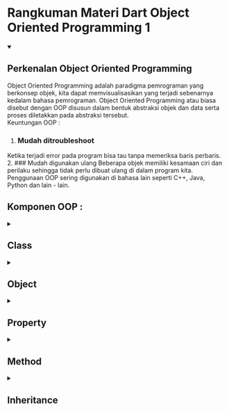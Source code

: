 # Rangkuman Materi Dart Object Oriented Programming 1

<details open>
<summary>

## Perkenalan Object Oriented Programming

</summary>

Object Oriented Programming adalah paradigma pemrograman yang berkonsep objek, kita dapat memvisualisasikan yang terjadi sebenarnya kedalam bahasa pemrograman. Object Oriented Programming atau biasa disebut dengan OOP disusun dalam bentuk abstraksi objek dan data serta proses diletakkan pada abstraksi tersebut. <br>
Keuntungan OOP : <br>
1. ### Mudah ditroubleshoot
Ketika terjadi error pada program bisa tau tanpa memeriksa baris perbaris. <br>
2. ### Mudah digunakan ulang
Beberapa objek memiliki kesamaan ciri dan perilaku sehingga tidak perlu dibuat ulang di dalam program kita. Penggunaan OOP sering digunakan di bahasa lain seperti C++, Java, Python dan lain - lain. <br>

</details>

## Komponen OOP : 

<details>
<summary>

## Class

</summary>

Abstraksi/gambaran/blueprint dari sebuah benda (objek), Class memiliki ciri - ciri yang disebut dengan Property. Dan di dalam class memiliki sifat dan kemampuan yang bisa disebut dengan method. Cara penggunaan : <br>
- Menggunakan kata kunci class <br>
- Memiliki nama dan detail dari Class diletakkan dalam kurung kurawal. Contoh:<br>

```
class Hewan{
    // Property
    // Method
}
```

</details>

<details>
<summary>

## Object

</summary>

Dari kelas yang dibuat, kita dapat membuat sebuah objek berdasarkan Class tersebut, kita dapat menyimpan objek dalam sebuah variabel yang sering disebut sebagai instance of class. Objek disini akan diperlakukan sebagai data yang ada di program yang kita buat. Contoh penggunaan : <br>

```
void main(){
    var h1 = Hewan();
    var h2 = Hewan();
    var h3 = Hewan();
}
```

</details>

<details>
<summary>

## Property

</summary>

Ciri - ciri suatu Class atau hal - hal yang dimiliki oleh suatu Class untuk menggambarkan suatu objek contohnya seperti nama, usia, berat badan, bulu dan lain - lain. Property disini memiliki sifat yang sama seperti variabel dengan memberikan tipe datanya dan juga menginisialisasikan nilainya secara eksplisit atau jika ingin menggunakan nullable kita bisa menambahkan tanda tanda (?) setelah tipe datanya. Property diletakkan didalam sebuah class, contoh penggunaannya : <br>

```
class Hewan{
    int? mata = 2;
    var kaki = 4;
}
```

Untuk mengakses sebuah Property sama saja seperti mengakses/menggunakan variabel tetapi bedanya untuk Property harus melalui sebuah objek. Contoh : <br>

```
void main(){
    var h1 = Hewan();
    print(h1.mata);
}
```

</details>

<details>
<summary>

## Method

</summary>

Method adalah sifat atau perilaku dari suatu Class atau bisa dibayangkan seperti aktivitas yang dapat dikerjakan oleh Class, contohnya seperti hewan yang bisa bersuara, tidur, bergerak dan lain - lain. Method merupakan sebuah function yang terdapat didalam sebuah Class, dalam pembuatan function Method sama saja seperti pembuatan function biasa yang bisa ditambahkan parameter serta return value. Method yang sudah dibuat bisa dijalankan juga melalui sebuah objek. Contoh penggunannya : <br>

```
class Hewan{
    void bersuara(){ 
        print('Meow'); // Method
    }
}

void main(){
    var h1 = Hewan(); // h1 adalah objek
    h1.bersuara();
}
```

</details>

<details>
<summary>

## Inheritance

</summary>

Inheritance adalah kemampuan suatu program untuk membuat sebuah Class baru dari Class yang sudah ada. Konsep Inheritance ini bisa dibayangkan seeprti seorang anak mewarisi sifat dari orang tuanya. Di dalam OOP, Class yang menurunkan sifat disebut sebagai kelas induk (parent class / superclass) sedangkan kelas yang mewarisi Class induknya disebut sebagai kelas anak (child class / subclass). Cara penggunaan : <br>

```
class ParentClass{
    
}

class ChildClass extends ParentClass{

}
```

Contoh penggunaan lainnya adalah : <br>

```
class Engine {
    int cc;
    int cylinder;
    int horsePower;
    // code here...
  }
   
  class DieselEngine extends Engine {
    // code here...
  }
   
  class PetrolEngine extends Engine {
    // code here...
  }

  void main() {
    DieselEngine dieselEngine = DieselEngine();
    dieselEngine.cc = 2000;
    dieselEngine.cylinder = 4;
    dieselEngine.horsePower = 150;
   
    PetrolEngine petrolEngine = PetrolEngine();
    petrolEngine.cc = 2000;
    petrolEngine.cylinder = 4;
    petrolEngine.horsePower = 150;
  }
  ```

sc kodingan: https://www.anbidev.com/dart-inheritance/
  </details>